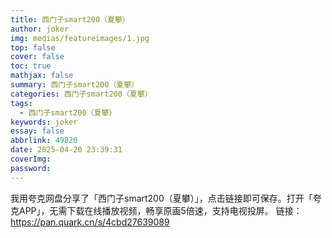 ```yaml
---
title: 西门子smart200（夏攀）
author: joker
img: medias/featureimages/1.jpg
top: false
cover: false
toc: true
mathjax: false
summary: 西门子smart200（夏攀）
categories: 西门子smart200（夏攀）
tags:
  - 西门子smart200（夏攀）
keywords: joker
essay: false
abbrlink: 49820
date: 2025-04-20 23:39:31
coverImg:
password:
---
```


我用夸克网盘分享了「西门子smart200（夏攀）」，点击链接即可保存。打开「夸克APP」，无需下载在线播放视频，畅享原画5倍速，支持电视投屏。
链接：https://pan.quark.cn/s/4cbd27639089
